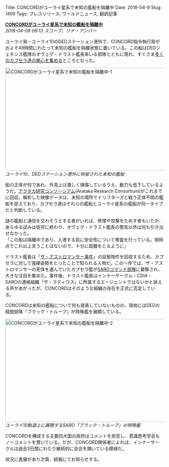 Title: CONCORDがユーライ星系で未知の艦船を隔離中
Date: 2018-04-9
Slug: 1459
Tags: プレスリリース, ワールドニュース, 翻訳記事

<p class="lead"><strong><a href="https://community.eveonline.com/news/news-channels/world-news/concord-quarantine-ship-of-unknown-design-in-yulai/">CONCORDがユーライ星系で未知の艦船を隔離中</a></strong><br/>
<em>2018-04-09 09:13 スコープ、リナ・アンバー</em></p>
<p>ユーライ発－ユーライ10のDEDステーション港外で、CONCORD指令執行局がおよそ48時間にわたって未知の艦船を隔離状態に置いている。この船はDEDジェネシス艦隊のオヴェグ・ドラスト艦長率いる部隊とともに現れ、すぐさま<a href="https://www.youtube.com/watch?v=GfeHyXT3Wq4">多くのカプセラ達の関心を集める</a>ところとなった。</p>
<p><img alt="CONCORDがユーライ星系で未知の艦船を隔離中-1" class="alignnone" height="326" src="https://evekatsu.github.io/parrot-archives/images/1459-1.png" width="580"/><br/>
<em>ユーライ10、DEDステーション港外に係留された未知の艦船</em></p>
<p>船の正体が何であれ、外見上は激しく損傷しているうえ、動力も低下しているようだ。<a href="https://www.youtube.com/watch?v=twDAwZQsr7w">アラタカ研究コンソーシアム</a>(Arataka Research Consortium)がこれまでに回収、解析した映像データは、未知の場所でドリフターズと戦う正体不明の艦船を捉えており、カプセラ達はそれらの艦船とユーライ星系の艦船が同一タイプだと判断している。</p>
<p>謎の艦船と通信を交わそうとする者がいれば、修理や攻撃をためす者もいたが、あらゆる試みは徒労に終わり、オヴェグ・ドラスト艦長の警告以外は何も引き出せなかった。<br/>
「この船は隔離中であり、入港する前に安全性について検査を行っている。現時点でこれ以上言うことはないので、十分に距離をとるように」</p>
<p>ドラスト艦長は「<a href="https://community.eveonline.com/news/news-channels/world-news/soe-splinter-group-claims-timebase-mission-a-cover-for-concord-black-ops-anti-drifter-experiment/">ザ・アストロマンサー事件</a>」の証拠物件を回収するため、カプセラに対して強硬姿勢をとったことで知られる人物だ。この一件では、ザ・アストロマンサーの死体を運んでいたカプセラ艦が<a href="https://community.eveonline.com/news/news-channels/world-news/concord-deploys-assault-commandos-and-sanctions-in-the-aftermath-of-attack-on-science-mission/">SAROコマンド部隊</a>に襲撃され、大きな注目を集めた。事件後、ドラスト艦長はインナーサークル・CDIA・SAROの連絡組織「ザ・ラディウス」に所属するエージェントではないかと訴える声があがったが、CONCORDはそのような組織の存在を正式に否定している。</p>
<p>CONCORDは未知の艦船について何も発表していないものの、現地にはDEDの精鋭部隊「ブラック・トループ」が特殊艦を展開している。</p>
<p><img alt="CONCORDがユーライ星系で未知の艦船を隔離中-2" class="alignnone" height="326" src="https://evekatsu.github.io/parrot-archives/images/1459-2.png" width="580"/><br/>
<em>ユーライ10軌道上に展開するSARO「ブラック・トループ」の特殊艦</em></p>
<p>CONCORDを構成する主要四大国の政府はコメントを拒否し、意識思考学会もノーコメントを貫いている。だが、CONCORD関係者によれば、インナーサークルは過去3日間にわたり継続的に会合を開いている模様だ。</p>
<p>状況に進展があり次第、続報にてお知らせする。</p>

